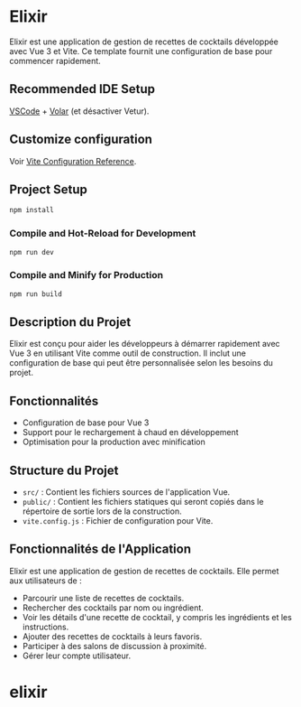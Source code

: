 # Elixir

Elixir est une application de gestion de recettes de cocktails développée avec Vue 3 et Vite. Ce template fournit une configuration de base pour commencer rapidement.

## Recommended IDE Setup

[VSCode](https://code.visualstudio.com/) + [Volar](https://marketplace.visualstudio.com/items?itemName=Vue.volar) (et désactiver Vetur).

## Customize configuration

Voir [Vite Configuration Reference](https://vite.dev/config/).

## Project Setup

```sh
npm install
```

### Compile and Hot-Reload for Development

```sh
npm run dev
```

### Compile and Minify for Production

```sh
npm run build
```

## Description du Projet

Elixir est conçu pour aider les développeurs à démarrer rapidement avec Vue 3 en utilisant Vite comme outil de construction. Il inclut une configuration de base qui peut être personnalisée selon les besoins du projet.

## Fonctionnalités

- Configuration de base pour Vue 3
- Support pour le rechargement à chaud en développement
- Optimisation pour la production avec minification

## Structure du Projet

- `src/` : Contient les fichiers sources de l'application Vue.
- `public/` : Contient les fichiers statiques qui seront copiés dans le répertoire de sortie lors de la construction.
- `vite.config.js` : Fichier de configuration pour Vite.

## Fonctionnalités de l'Application

Elixir est une application de gestion de recettes de cocktails. Elle permet aux utilisateurs de :

- Parcourir une liste de recettes de cocktails.
- Rechercher des cocktails par nom ou ingrédient.
- Voir les détails d'une recette de cocktail, y compris les ingrédients et les instructions.
- Ajouter des recettes de cocktails à leurs favoris.
- Participer à des salons de discussion à proximité.
- Gérer leur compte utilisateur.

# elixir
